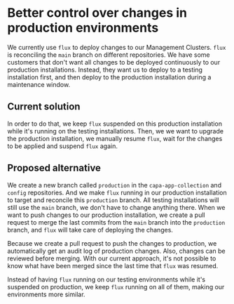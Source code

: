 # Better control over changes in production environments

We currently use `flux` to deploy changes to our Management Clusters. `flux` is reconciling the `main` branch on different repositories.
We have some customers that don't want all changes to be deployed continuously to our production installations.
Instead, they want us to deploy to a testing installation first, and then deploy to the production installation during a maintenance window.

## Current solution

In order to do that, we keep `flux` suspended on this production installation while it's running on the testing installations. Then, we we want to upgrade the production installation, we manually resume `flux`, wait for the changes to be applied and suspend `flux` again.

## Proposed alternative

We create a new branch called `production` in the `capa-app-collection` and `config` repositories. And we make `flux` running in our production installation to target and reconcile this `production` branch. 
All testing installations will still use the `main` branch, we don't have to change anything there.
When we want to push changes to our production installation, we create a pull request to merge the last commits from the `main` branch into the `production` branch, and `flux` will take care of deploying the changes.

Because we create a pull request to push the changes to production, we automatically get an audit log of production changes. Also, changes can be reviewed before merging. 
With our current approach, it's not possible to know what have been merged since the last time that `flux` was resumed.  

Instead of having `flux` running on our testing environments while it's suspended on production, we keep `flux` running on all of them, making our environments more similar.
